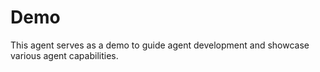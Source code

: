 # Demo

This agent serves as a demo to guide agent development and showcase various agent capabilities.
